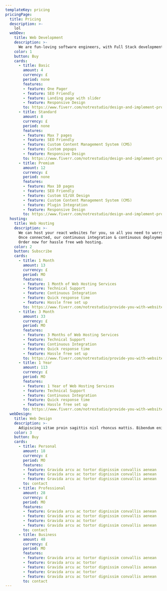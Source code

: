 ```yaml
---
templateKey: pricing
pricingPage: 
  title: Pricing
  description: >-
    lol
  webDev:
    title: Web Development
    description: >-
      We are fun-loving software engineers, with Full Stack development expertise. We have over 8 years experience, with an array of applications under our belts. We both have Bachelor degree's in Computer Science. Our services are focused on website development, to help you connect with your end users in an intuitive and easily managed process.
    color: 1
    button: Buy
    cards: 
      - title: Basic
        amount: 4
        currency: £
        period: none
        features:
        - feature: One Pager
        - feature: SEO Friendly
        - feature: Landing page with slider
        - feature: Responsive Design
        to: https://www.fiverr.com/notrestudio/design-and-implement-professional-websites-903e
      - title: Standard
        amount: 8
        currency: £
        period: none
        features:
        - feature: Max 7 pages
        - feature: SEO Friendly
        - feature: Custom Content Management System (CMS)        
        - feature: Custom popups
        - feature: Responsive Design
        to: https://www.fiverr.com/notrestudio/design-and-implement-professional-websites-903e
      - title: Premium
        amount: 12
        currency: £
        period: none
        features:
        - feature: Max 10 pages
        - feature: SEO Friendly 
        - feature: Custom UI/UX Design
        - feature: Custom Content Management System (CMS)
        - feature: Plugin Integration
        - feature: Responsive Design
        to: https://www.fiverr.com/notrestudio/design-and-implement-professional-websites-903e
  hosting:
    title: Web Hosting
    description: >-
      We can host your react websites for you, so all you need to worry about is the content.
      Once connected, our continuous integration & continuous deployment pipeline will allow you to make changes to your site and see them live within minutes. 
      Order now for hassle free web hosting. 
    color: 2
    button: Subscribe
    cards: 
      - title: 1 Month
        amount: 13
        currency: £
        period: MO
        features:
        - feature: 1 Month of Web Hosting Services
        - feature: Technical Support
        - feature: Continuous Integration
        - feature: Quick response time
        - feature: Hassle free set up
        to: https://www.fiverr.com/notrestudio/provide-you-with-website-hosting-services
      - title: 3 Month
        amount: 33
        currency: £
        period: MO
        features:
        - feature: 3 Months of Web Hosting Services
        - feature: Technical Support
        - feature: Continuous Integration
        - feature: Quick response time
        - feature: Hassle free set up
        to: https://www.fiverr.com/notrestudio/provide-you-with-website-hosting-services
      - title: 1 Year
        amount: 113
        currency: £
        period: MO
        features:
        - feature: 1 Year of Web Hosting Services
        - feature: Technical Support
        - feature: Continuous Integration
        - feature: Quick response time
        - feature: Hassle free set up
        to: https://www.fiverr.com/notrestudio/provide-you-with-website-hosting-services
  webDesign:
    title: Web Design
    description: >-
      Adipiscing vitae proin sagittis nisl rhoncus mattis. Bibendum enim facilisis gravida neque convallis a cras semper auctor. Sit amet risus eget felis eget. Metus dictum at tempor commodo ullamcorper a lacus vestibulum. Sit amet facilisis magna etiam tempor orci eu. Eleifend mi in nulla posuere. Et magnis dis parturient montes nascetur ridiculus mus mauris vitae.
    color: 3
    button: Buy
    cards: 
      - title: Personal
        amount: 18
        currency: £
        period: MO
        features:
        - feature: Gravida arcu ac tortor dignissim convallis aenean
        - feature: Gravida arcu ac tortor dignissim convallis aenean
        - feature: Gravida arcu ac tortor dignissim convallis aenean
        to: contact
      - title: Professional
        amount: 28
        currency: £
        period: MO
        features:
        - feature: Gravida arcu ac tortor dignissim convallis aenean
        - feature: Gravida arcu ac tortor dignissim convallis aenean
        - feature: Gravida arcu ac tortor 
        - feature: Gravida arcu ac tortor dignissim convallis aenean
        to: contact
      - title: Business
        amount: 48
        currency: £
        period: MO
        features:
        - feature: Gravida arcu ac tortor dignissim convallis aenean
        - feature: Gravida arcu ac tortor 
        - feature: Gravida arcu ac tortor dignissim convallis aenean
        - feature: Gravida arcu ac tortor 
        - feature: Gravida arcu ac tortor dignissim convallis aenean
        to: contact
---
```

